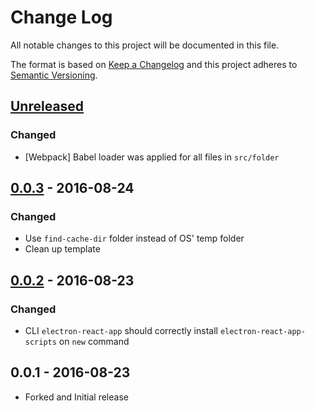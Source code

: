 # Change Log
All notable changes to this project will be documented in this file.

The format is based on [Keep a Changelog](http://keepachangelog.com/)
and this project adheres to [Semantic Versioning](http://semver.org/).

## [Unreleased]
### Changed
- [Webpack] Babel loader was applied for all files in `src/folder`

## [0.0.3] - 2016-08-24
### Changed
- Use `find-cache-dir` folder instead of OS' temp folder
- Clean up template

## [0.0.2] - 2016-08-23
### Changed
- CLI `electron-react-app` should correctly install `electron-react-app-scripts`
on `new` command

## 0.0.1 - 2016-08-23

- Forked and Initial release

[Unreleased]: https://github.com/thangngoc89/electron-react-app/compare/v0.0.4...HEAD
[0.0.2]: https://github.com/thangngoc89/electron-react-app/compare/v0.0.1...v0.0.2
[0.0.3]: https://github.com/thangngoc89/electron-react-app/compare/v0.0.2...v0.0.3
[0.0.4]: https://github.com/thangngoc89/electron-react-app/compare/v0.0.3...v0.0.4
